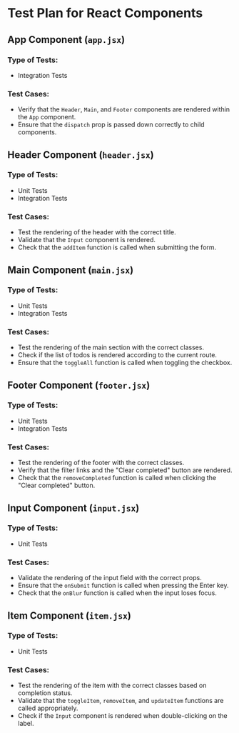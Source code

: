 # Test Plan for React Components

## App Component (`app.jsx`)

### Type of Tests:
- Integration Tests

### Test Cases:
- Verify that the `Header`, `Main`, and `Footer` components are rendered within the `App` component.
- Ensure that the `dispatch` prop is passed down correctly to child components.

## Header Component (`header.jsx`)

### Type of Tests:
- Unit Tests
- Integration Tests

### Test Cases:
- Test the rendering of the header with the correct title.
- Validate that the `Input` component is rendered.
- Check that the `addItem` function is called when submitting the form.

## Main Component (`main.jsx`)

### Type of Tests:
- Unit Tests
- Integration Tests

### Test Cases:
- Test the rendering of the main section with the correct classes.
- Check if the list of todos is rendered according to the current route.
- Ensure that the `toggleAll` function is called when toggling the checkbox.

## Footer Component (`footer.jsx`)

### Type of Tests:
- Unit Tests
- Integration Tests

### Test Cases:
- Test the rendering of the footer with the correct classes.
- Verify that the filter links and the "Clear completed" button are rendered.
- Check that the `removeCompleted` function is called when clicking the "Clear completed" button.

## Input Component (`input.jsx`)

### Type of Tests:
- Unit Tests

### Test Cases:
- Validate the rendering of the input field with the correct props.
- Ensure that the `onSubmit` function is called when pressing the Enter key.
- Check that the `onBlur` function is called when the input loses focus.

## Item Component (`item.jsx`)

### Type of Tests:
- Unit Tests

### Test Cases:
- Test the rendering of the item with the correct classes based on completion status.
- Validate that the `toggleItem`, `removeItem`, and `updateItem` functions are called appropriately.
- Check if the `Input` component is rendered when double-clicking on the label.
